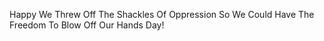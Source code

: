 Happy We Threw Off The Shackles Of Oppression So We Could Have The Freedom To Blow Off Our Hands Day!